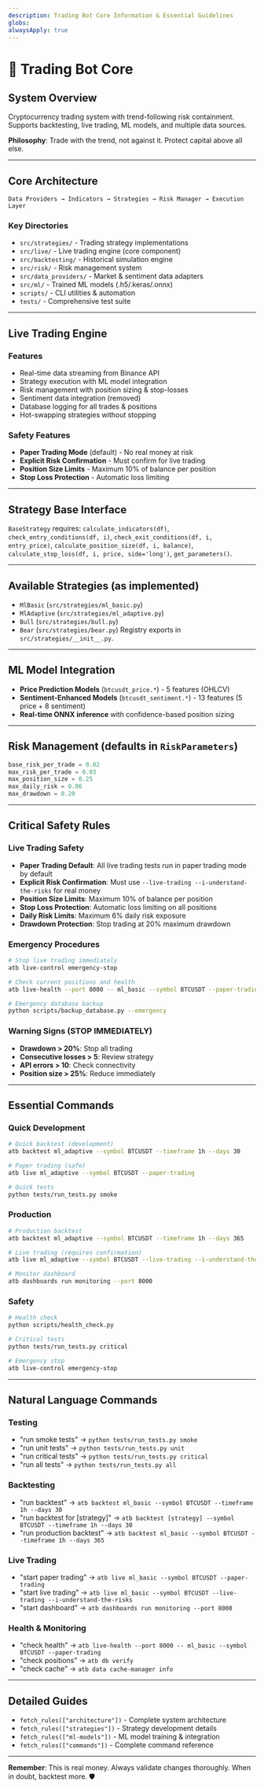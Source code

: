 ```yaml
---
description: Trading Bot Core Information & Essential Guidelines
globs:
alwaysApply: true
---
```


# 🤖 Trading Bot Core

## System Overview
Cryptocurrency trading system with trend-following risk containment. Supports backtesting, live trading, ML models, and multiple data sources.

**Philosophy**: Trade with the trend, not against it. Protect capital above all else.

---

## Core Architecture
```
Data Providers → Indicators → Strategies → Risk Manager → Execution Layer
```

### Key Directories
- `src/strategies/` - Trading strategy implementations
- `src/live/` - Live trading engine (core component)
- `src/backtesting/` - Historical simulation engine
- `src/risk/` - Risk management system
- `src/data_providers/` - Market & sentiment data adapters
- `src/ml/` - Trained ML models (.h5/.keras/.onnx)
- `scripts/` - CLI utilities & automation
- `tests/` - Comprehensive test suite

---

## Live Trading Engine

### Features
- Real-time data streaming from Binance API
- Strategy execution with ML model integration
- Risk management with position sizing & stop-losses
- Sentiment data integration (removed)
- Database logging for all trades & positions
- Hot-swapping strategies without stopping

### Safety Features
- **Paper Trading Mode** (default) - No real money at risk
- **Explicit Risk Confirmation** - Must confirm for live trading
- **Position Size Limits** - Maximum 10% of balance per position
- **Stop Loss Protection** - Automatic loss limiting

---

## Strategy Base Interface
`BaseStrategy` requires: `calculate_indicators(df)`, `check_entry_conditions(df, i)`, `check_exit_conditions(df, i, entry_price)`, `calculate_position_size(df, i, balance)`, `calculate_stop_loss(df, i, price, side='long')`, `get_parameters()`.

---

## Available Strategies (as implemented)
- `MlBasic` (`src/strategies/ml_basic.py`)
- `MlAdaptive` (`src/strategies/ml_adaptive.py`)
- `Bull` (`src/strategies/bull.py`)
- `Bear` (`src/strategies/bear.py`)
Registry exports in `src/strategies/__init__.py`.

---

## ML Model Integration
- **Price Prediction Models** (`btcusdt_price.*`) - 5 features (OHLCV)
- **Sentiment-Enhanced Models** (`btcusdt_sentiment.*`) - 13 features (5 price + 8 sentiment)
- **Real-time ONNX inference** with confidence-based position sizing

---

## Risk Management (defaults in `RiskParameters`)
```python
base_risk_per_trade = 0.02
max_risk_per_trade = 0.03
max_position_size = 0.25
max_daily_risk = 0.06
max_drawdown = 0.20
```

---

## Critical Safety Rules

### Live Trading Safety
- **Paper Trading Default**: All live trading tests run in paper trading mode by default
- **Explicit Risk Confirmation**: Must use `--live-trading --i-understand-the-risks` for real money
- **Position Size Limits**: Maximum 10% of balance per position
- **Stop Loss Protection**: Automatic loss limiting on all positions
- **Daily Risk Limits**: Maximum 6% daily risk exposure
- **Drawdown Protection**: Stop trading at 20% maximum drawdown

### Emergency Procedures
```bash
# Stop live trading immediately
atb live-control emergency-stop

# Check current positions and health
atb live-health --port 8000 -- ml_basic --symbol BTCUSDT --paper-trading

# Emergency database backup
python scripts/backup_database.py --emergency
```

### Warning Signs (STOP IMMEDIATELY)
- **Drawdown > 20%**: Stop all trading
- **Consecutive losses > 5**: Review strategy
- **API errors > 10**: Check connectivity
- **Position size > 25%**: Reduce immediately

---

## Essential Commands

### Quick Development
```bash
# Quick backtest (development)
atb backtest ml_adaptive --symbol BTCUSDT --timeframe 1h --days 30

# Paper trading (safe)
atb live ml_adaptive --symbol BTCUSDT --paper-trading

# Quick tests
python tests/run_tests.py smoke
```

### Production
```bash
# Production backtest
atb backtest ml_adaptive --symbol BTCUSDT --timeframe 1h --days 365

# Live trading (requires confirmation)
atb live ml_adaptive --symbol BTCUSDT --live-trading --i-understand-the-risks

# Monitor dashboard
atb dashboards run monitoring --port 8000
```

### Safety
```bash
# Health check
python scripts/health_check.py

# Critical tests
python tests/run_tests.py critical

# Emergency stop
atb live-control emergency-stop
```

---

## Natural Language Commands

### Testing
- "run smoke tests" → `python tests/run_tests.py smoke`
- "run unit tests" → `python tests/run_tests.py unit`
- "run critical tests" → `python tests/run_tests.py critical`
- "run all tests" → `python tests/run_tests.py all`

### Backtesting
- "run backtest" → `atb backtest ml_basic --symbol BTCUSDT --timeframe 1h --days 30`
- "run backtest for [strategy]" → `atb backtest [strategy] --symbol BTCUSDT --timeframe 1h --days 30`
- "run production backtest" → `atb backtest ml_basic --symbol BTCUSDT --timeframe 1h --days 365`

### Live Trading
- "start paper trading" → `atb live ml_basic --symbol BTCUSDT --paper-trading`
- "start live trading" → `atb live ml_basic --symbol BTCUSDT --live-trading --i-understand-the-risks`
- "start dashboard" → `atb dashboards run monitoring --port 8000`

### Health & Monitoring
- "check health" → `atb live-health --port 8000 -- ml_basic --symbol BTCUSDT --paper-trading`
- "check positions" → `atb db verify`
- "check cache" → `atb data cache-manager info`

---

## Detailed Guides
- `fetch_rules(["architecture"])` - Complete system architecture
- `fetch_rules(["strategies"])` - Strategy development details
- `fetch_rules(["ml-models"])` - ML model training & integration
- `fetch_rules(["commands"])` - Complete command reference

---

**Remember**: This is real money. Always validate changes thoroughly. When in doubt, backtest more. 🛡️
